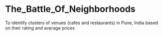# The_Battle_Of_Neighborhoods
To identify clusters of venues (cafes and restaurants) in Pune, India based on their rating and average prices
